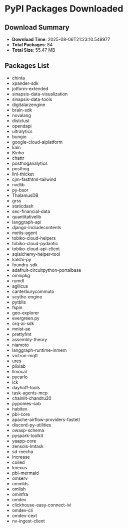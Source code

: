 # PyPI Packages Downloaded

## Download Summary
- **Download Time**: 2025-08-06T21:23:10.548977
- **Total Packages**: 84
- **Total Size**: 55.47 MB

## Packages List
- chinta
- xpander-sdk
- jotform-extended
- sinapsis-data-visualization
- sinapsis-data-tools
- digitalarzengine
- brain-sdk
- novalang
- distclust
- opendapi
- ultralytics
- bungio
- google-cloud-aiplatform
- kain
- Kinho
- chattr
- posthoganalytics
- posthog
- llnl-thicket
- cjm-fasthtml-tailwind
- nvdlib
- py-bsor
- ThalamusDB
- grss
- staticdash
- sec-financial-data
- quantitativelib
- langgraph-api
- django-includecontents
- metis-agent
- tobiko-cloud-helpers
- tobiko-cloud-pydantic
- tobiko-cloud-api-client
- sqlalchemy-helper-tool
- kalshi-py
- foundry-sdk
- adafruit-circuitpython-portalbase
- omnipkg
- rumdl
- agilicus
- canterburycommuto
- scythe-engine
- pytblis
- fspin
- geo-explorer
- evergreen.py
- orq-ai-sdk
- mnist-ae
- prettyfmt
- assembly-theory
- niamoto
- langgraph-runtime-inmem
- victron-mqtt
- ures
- plixlab
- llmocal
- pycarlo
- ick
- dayhoff-tools
- task-agents-mcp
- chainlit-chandru20
- pypomes-sob
- habitex
- pbi-core
- apache-airflow-providers-fastetl
- discord-py-utilities
- owasp-schema
- pyspark-toolkit
- yaapp-core
- zensols-lmtask
- sd-mecha
- increase
- coiled
- knexus
- pbi-mermaid
- omserv
- ommlds
- omlish
- ominfra
- omdev
- clickhouse-easy-connect-ivi
- omdev-cli
- omdev-cext
- nv-ingest-client
